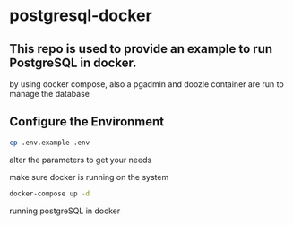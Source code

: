 # postgresql-docker

## This repo is used to provide an example to run PostgreSQL in docker.

by using docker compose, also a pgadmin and doozle container are run to manage the database

## Configure the Environment

``` zsh
cp .env.example .env

```
alter the parameters to get your needs

make sure docker is running on the system

``` bash
docker-compose up -d
```

running postgreSQL in docker
